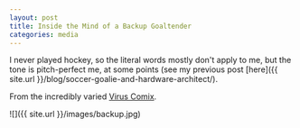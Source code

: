 ```yaml
---
layout: post
title: Inside the Mind of a Backup Goaltender
categories: media
---
```


I never played hockey, so the literal words mostly don't apply to me, but the tone is pitch-perfect me, at some points (see my previous post [here]({{ site.url }}/blog/soccer-goalie-and-hardware-architect/).

From the incredibly varied [Virus Comix](http://www.viruscomix.com/).

![]({{ site.url }}/images/backup.jpg)
